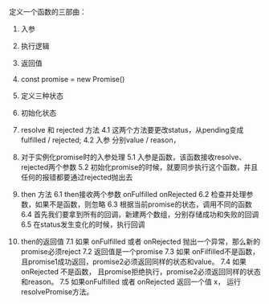 定义一个函数的三部曲：
1. 入参
2. 执行逻辑
3. 返回值



1. const promise = new Promise()
2. 定义三种状态
3. 初始化状态
4. resolve 和 rejected 方法
  4.1 这两个方法要更改status，从pending变成fulfilled / rejected;
  4.2 入参 分别value / reason，
5. 对于实例化promise时的入参处理
  5.1 入参是函数，该函数接收resolve、rejected两个参数
  5.2 初始化promise的时候，就要同步执行这个函数，并且任何的报错都要通过rejected抛出去
6. then 方法
  6.1 then接收两个参数 onFulfilled onRejected
  6.2 检查并处理参数，如果不是函数，则忽略
  6.3 根据当前promise的状态，调用不同的函数
  6.4 首先我们要拿到所有的回调，新建两个数组，分别存储成功和失败的回调
  6.5 在status发生变化的时候，执行回调
7. then的返回值
  7.1 如果 onFulfilled 或者 onRejected 抛出一个异常，那么新的promise必须reject
  7.2 返回值是一个promise
  7.3 如果 onFilfilled不是函数，且promise1成功返回，promise2必须返回同样的状态和value。
  7.4 如果onRejected 不是函数， 且promise拒绝执行，promise2必须返回同样的状态和reason。
  7.5 如果onFulfilled 或者 onRejected 返回一个值 x， 运行resolvePromise方法。